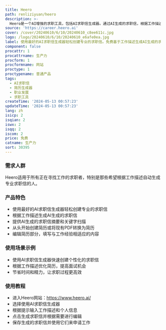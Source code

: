 ```yaml
---
title: Heero
path: renliziyuan/heero
description: >-
  Heero是一个AI增强的求职工具，包括AI求职信生成器。通过AI生成的求职信，根据工作描述轻松地打造专业的求职信。突出产品的AI生成求职信和求职信扫描等功能，强调其提供的优势和背景信息，定位为职业发展的必备工具。
source: 'https://career.heero.ai'
cover: /cover/20240610/6/10/20240610_c8ee611c.jpg
logo: /logo/20240610/6/10/20240610_e6afe0ea.jpg
label: 使用最好的AI求职信生成器轻松创建专业的求职信。免费基于工作描述生成AI生成的求职信。
component: false
procattr: 1
procattrname: 生产力
procform: 1
procformname: 网站
proctype: 1
proctypename: 普通产品
tags:
  - AI求职信
  - 简历生成器
  - 职业发展
  - 求职工具
createTime: '2024-05-13 00:57:23'
updateTime: '2024-05-13 00:57:23'
lang: zh
isicp: 2
isqian: 2
iswx: 2
isqq: 2
iscom: 2
price: 免费
catname: 生产力
sort: 30395
---
```




### 需求人群
Heero适用于所有正在寻找工作的求职者，特别是那些希望根据工作描述自动生成专业求职信的人。

### 产品特色
* 使用最好的AI求职信生成器轻松创建专业的求职信
* 根据工作描述生成AI生成的求职信
* 提供AI生成的求职信摘要和关键字扫描
* 从头开始创建简历或将现有PDF转换为简历
* 编辑简历部分，填写与工作经验相适应的内容

### 使用场景示例
* 使用AI求职信生成器快速创建个性化的求职信
* 根据工作描述优化简历，提高面试机会
* 节省时间和精力，让求职过程更高效

### 使用教程
* 进入Heero网站：https://www.heero.ai/
* 选择使用AI求职信生成器
* 根据提示输入工作描述和个人信息
* 点击生成求职信并根据需要进行编辑
* 保存生成的求职信并使用它们来申请工作

  
